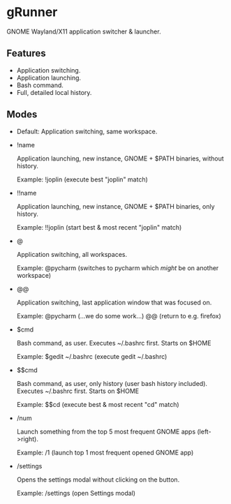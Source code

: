 # gRunner
GNOME Wayland/X11 application switcher & launcher.

## Features
- Application switching.
- Application launching.
- Bash command. 
- Full, detailed local history.

## Modes
- Default:
    Application switching, same workspace.
- !name

    Application launching, new instance, GNOME + $PATH binaries, without history. 
    
    Example: !joplin (execute best "joplin" match)
- !!name

    Application launching, new instance, GNOME + $PATH binaries, only history.
    
    Example: !!joplin (start best & most recent "joplin" match)
- @

    Application switching, all workspaces.
    
    Example: @pycharm (switches to pycharm which *might* be on another workspace)
- @@ 

    Application switching, last application window that was focused on.
    
    Example: @pycharm (\...we do some work\...) @@ (return to e.g. firefox)
- $cmd

    Bash command, as user. Executes ~/.bashrc first. Starts on $HOME
    
    Example: $gedit ~/.bashrc (execute gedit ~/.bashrc)
    
- $$cmd

    Bash command, as user, only history (user bash history included). Executes ~/.bashrc first. Starts on $HOME
    
    Example: $$cd (execute best & most recent "cd" match)
- /num

    Launch something from the top 5 most frequent GNOME apps (left->right).
    
    Example: /1 (launch top 1 most frequent opened GNOME app)
- /settings

    Opens the settings modal without clicking on the button.
    
    Example: /settings (open Settings modal)
